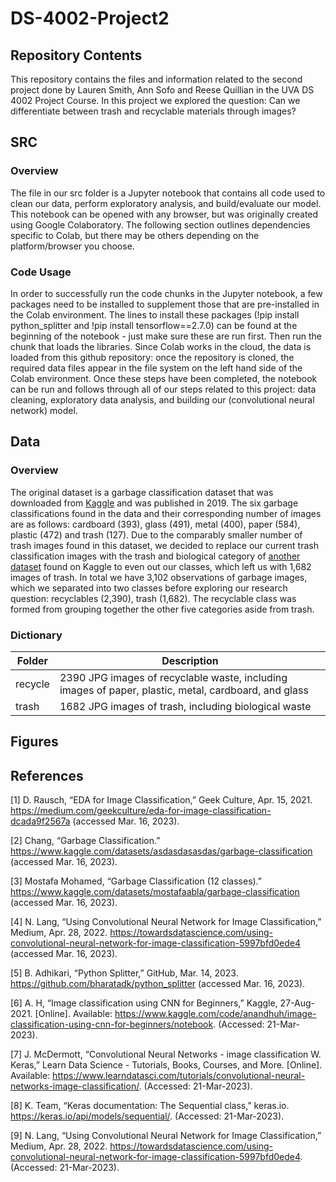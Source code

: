 # DS-4002-Project2

## Repository Contents
This repository contains the files and information related to the second project done by Lauren Smith, Ann Sofo and Reese Quillian in the UVA DS 4002 Project Course. In this project we explored the question: Can we differentiate between trash and recyclable materials through images?

## SRC

### Overview
The file in our src folder is a Jupyter notebook that contains all code used to clean our data, perform exploratory analysis, and build/evaluate our model. This notebook can be opened with any browser, but was originally created using Google Colaboratory. The following section outlines dependencies specific to Colab, but there may be others depending on the platform/browser you choose.

### Code Usage
In order to successfully run the code chunks in the Jupyter notebook, a few packages need to be installed to supplement those that are pre-installed in the Colab environment. The lines to install these packages (!pip install python_splitter and !pip install tensorflow==2.7.0) can be found at the beginning of the notebook - just make sure these are run first. Then run the chunk that loads the libraries. Since Colab works in the cloud, the data is loaded from this github repository: once the repository is cloned, the required data files appear in the file system on the left hand side of the Colab environment. Once these steps have been completed, the notebook can be run and follows through all of our steps related to this project: data cleaning, exploratory data analysis, and building our (convolutional neural network) model. 

## Data

### Overview

The original dataset is a garbage classification dataset that was downloaded from [Kaggle](https://www.kaggle.com/datasets/asdasdasasdas/garbage-classification) and was published in 2019. The six garbage classifications found in the data and their corresponding number of images are as follows: cardboard (393), glass (491), metal (400), paper (584), plastic (472) and trash (127). Due to the comparably smaller number of trash images found in this dataset, we decided to replace our current trash classification images with the trash and biological category of [another dataset](https://www.kaggle.com/datasets/mostafaabla/garbage-classification)  found on Kaggle to even out our classes, which left us with 1,682 images of trash. In total we have 3,102 observations of garbage images, which we separated into two classes before exploring our research question: recyclables (2,390), trash (1,682). The recyclable class was formed from grouping together the other five categories aside from trash.  

### Dictionary

| Folder  | Description  |
|---|---|
| recycle  | 2390 JPG images of recyclable waste, including images of paper, plastic, metal, cardboard, and glass |
| trash  | 1682 JPG images of trash, including biological waste |


## Figures

## References
[1] D. Rausch, “EDA for Image Classification,” Geek Culture, Apr. 15, 2021. https://medium.com/geekculture/eda-for-image-classification-dcada9f2567a (accessed Mar. 16, 2023).

[2] Chang, “Garbage Classification.” https://www.kaggle.com/datasets/asdasdasasdas/garbage-classification (accessed Mar. 16, 2023).

[3] Mostafa Mohamed, “Garbage Classification (12 classes).” https://www.kaggle.com/datasets/mostafaabla/garbage-classification (accessed Mar. 16, 2023).

[4] N. Lang, “Using Convolutional Neural Network for Image Classification,” Medium, Apr. 28, 2022. https://towardsdatascience.com/using-convolutional-neural-network-for-image-classification-5997bfd0ede4 (accessed Mar. 16, 2023).

[5] B. Adhikari, “Python Splitter,” GitHub, Mar. 14, 2023. https://github.com/bharatadk/python_splitter  (accessed Mar. 16, 2023).

[6] A. H, “Image classification using CNN for Beginners,” Kaggle, 27-Aug-2021. [Online]. Available: https://www.kaggle.com/code/anandhuh/image-classification-using-cnn-for-beginners/notebook. (Accessed: 21-Mar-2023). 

[7] J. McDermott, “Convolutional Neural Networks - image classification W. Keras,” Learn Data Science - Tutorials, Books, Courses, and More. [Online]. Available: https://www.learndatasci.com/tutorials/convolutional-neural-networks-image-classification/. (Accessed: 21-Mar-2023). 

[8] K. Team, “Keras documentation: The Sequential class,” keras.io. https://keras.io/api/models/sequential/. (Accessed: 21-Mar-2023). 

[9] N. Lang, “Using Convolutional Neural Network for Image Classification,” Medium, Apr. 28, 2022. https://towardsdatascience.com/using-convolutional-neural-network-for-image-classification-5997bfd0ede4. (Accessed: 21-Mar-2023). 
